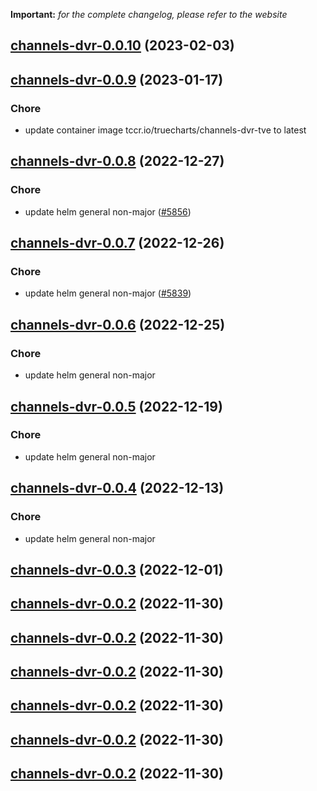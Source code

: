**Important:**
*for the complete changelog, please refer to the website*




## [channels-dvr-0.0.10](https://github.com/truecharts/charts/compare/channels-dvr-0.0.9...channels-dvr-0.0.10) (2023-02-03)




## [channels-dvr-0.0.9](https://github.com/truecharts/charts/compare/channels-dvr-0.0.8...channels-dvr-0.0.9) (2023-01-17)

### Chore

- update container image tccr.io/truecharts/channels-dvr-tve to latest
  
  


## [channels-dvr-0.0.8](https://github.com/truecharts/charts/compare/channels-dvr-0.0.7...channels-dvr-0.0.8) (2022-12-27)

### Chore

- update helm general non-major ([#5856](https://github.com/truecharts/charts/issues/5856))
  
  


## [channels-dvr-0.0.7](https://github.com/truecharts/charts/compare/channels-dvr-0.0.6...channels-dvr-0.0.7) (2022-12-26)

### Chore

- update helm general non-major ([#5839](https://github.com/truecharts/charts/issues/5839))
  
  


## [channels-dvr-0.0.6](https://github.com/truecharts/charts/compare/channels-dvr-0.0.5...channels-dvr-0.0.6) (2022-12-25)

### Chore

- update helm general non-major
  
  


## [channels-dvr-0.0.5](https://github.com/truecharts/charts/compare/channels-dvr-0.0.4...channels-dvr-0.0.5) (2022-12-19)

### Chore

- update helm general non-major
  
  


## [channels-dvr-0.0.4](https://github.com/truecharts/charts/compare/channels-dvr-0.0.3...channels-dvr-0.0.4) (2022-12-13)

### Chore

- update helm general non-major
  
  


## [channels-dvr-0.0.3](https://github.com/truecharts/charts/compare/channels-dvr-0.0.2...channels-dvr-0.0.3) (2022-12-01)




## [channels-dvr-0.0.2](https://github.com/truecharts/charts/compare/channels-dvr-0.0.1...channels-dvr-0.0.2) (2022-11-30)




## [channels-dvr-0.0.2](https://github.com/truecharts/charts/compare/channels-dvr-0.0.1...channels-dvr-0.0.2) (2022-11-30)




## [channels-dvr-0.0.2](https://github.com/truecharts/charts/compare/channels-dvr-0.0.1...channels-dvr-0.0.2) (2022-11-30)




## [channels-dvr-0.0.2](https://github.com/truecharts/charts/compare/channels-dvr-0.0.1...channels-dvr-0.0.2) (2022-11-30)




## [channels-dvr-0.0.2](https://github.com/truecharts/charts/compare/channels-dvr-0.0.1...channels-dvr-0.0.2) (2022-11-30)




## [channels-dvr-0.0.2](https://github.com/truecharts/charts/compare/channels-dvr-0.0.1...channels-dvr-0.0.2) (2022-11-30)



